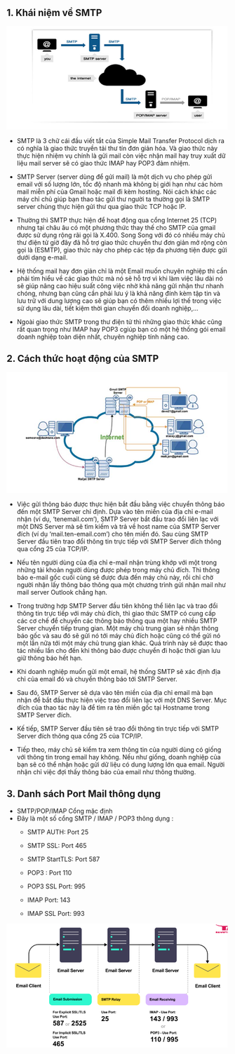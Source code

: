 ## 1. Khái niệm về SMTP
<img src="img/smtp1.png">

- SMTP là 3 chữ cái đầu viết tắt của Simple Mail Transfer Protocol dịch ra có nghĩa là giao thức truyền tải thư tín đơn giản hóa. Và giao thức này thực hiện nhiệm vụ chính là gửi mail còn việc nhận mail hay truy xuất dữ liệu mail server sẽ có giao thức IMAP hay POP3 đảm nhiệm.

- SMTP Server (server dùng để gửi mail) là một dịch vụ cho phép gửi email với số lượng lớn, tốc độ nhanh mà không bị giới hạn như các hòm mail miễn phí của Gmail hoặc mail đi kèm hosting. Nói cách khác các máy chỉ chủ giúp bạn thao tác gửi thư người ta thường gọi là SMTP server chúng thực hiện gửi thư qua giao thức TCP hoặc IP.

- Thường thì SMTP thực hiện để hoạt động qua cổng Internet 25 (TCP) nhưng tại châu âu có một phương thức thay thế cho SMTP của gmail được sử dụng rộng rãi gọi là X.400. Song Song với đó có nhiều máy chủ thư điện tử giờ đây đã hỗ trợ giao thức chuyển thư đơn giản mở rộng còn gọi là (ESMTP), giao thức này cho phép các tệp đa phương tiện được gửi dưới dạng e-mail.

- Hệ thống mail hay đơn giản chỉ là một Email muốn chuyên nghiệp thì cần phải tìm hiểu về các giao thức mà nó sẽ hỗ trợ vì khi làm việc lâu dài nó sẽ giúp nâng cao hiệu suất công việc nhờ khả năng gửi nhận thư nhanh chóng, nhưng bạn cũng cần phải lưu ý là khả năng đính kèm tập tin và lưu trữ với dung lượng cao sẽ giúp bạn có thêm nhiều lợi thế trong việc sử dụng lâu dài, tiết kiệm thời gian chuyển đổi doanh nghiệp,…

- Ngoài giao thức SMTP trong thư điện tử thì những giao thức khác cũng rất quan trọng như IMAP hay POP3 cgiúp bạn có một hệ thống gói email doanh nghiệp toàn diện nhất, chuyên nghiệp tính năng cao.


## 2. Cách thức hoạt động của SMTP
<img src="img/smtp2.png">

- Việc gửi thông báo được thực hiện bắt đầu bằng việc chuyển thông báo đến một SMTP Server chỉ định. Dựa vào tên miền của địa chỉ e-mail nhận (ví dụ, ‘tenemail.com’), SMTP Server bắt đầu trao đổi liên lạc với một DNS Server mà sẽ tìm kiếm và trả về host name của SMTP Server đích (ví dụ ‘mail.ten-email.com’) cho tên miền đó. Sau cùng SMTP Server đầu tiên trao đổi thông tin trực tiếp với SMTP Server đích thông qua cổng 25 của TCP/IP.

- Nếu tên người dùng của địa chỉ e-mail nhận trùng khớp với một trong những tài khoản người dùng được phép trong máy chủ đích. Thì thông báo e-mail gốc cuối cùng sẽ được đưa đến máy chủ này, rồi chỉ chờ người nhận lấy thông báo thông qua một chương trình gửi nhận mail như mail server Outlook chẳng hạn.

- Trong trường hợp SMTP Server đầu tiên không thể liên lạc và trao đổi thông tin trực tiếp với máy chủ đích, thì giao thức SMTP có cung cấp các cơ chế để chuyển các thông báo thông qua một hay nhiều SMTP Server chuyển tiếp trung gian. Một máy chủ trung gian sẽ nhận thông báo gốc và sau đó sẽ gửi nó tới máy chủ đích hoặc cũng có thể gửi nó một lần nữa tới một máy chủ trung gian khác. Quá trình này sẽ được thao tác nhiều lần cho đến khi thông báo được chuyển đi hoặc thời gian lưu giữ thông báo hết hạn.

- Khi doanh nghiệp muốn gửi một email, hệ thống SMTP sẽ xác định địa chỉ của email đó và chuyển thông báo tới SMTP Server.

- Sau đó, SMTP Server sẽ dựa vào tên miền của địa chỉ email mà bạn nhận để bắt đầu thực hiện việc trao đổi liên lạc với một DNS Server. Mục đích của thao tác này là để tìm ra tên miền gốc tại Hostname trong SMTP Server đích.

- Kế tiếp, SMTP Server đầu tiên sẽ trao đổi thông tin trực tiếp với SMTP Server đích thông qua cổng 25 của TCP/IP.

- Tiếp theo, máy chủ sẽ kiểm tra xem thông tin của người dùng có giống với thông tin trong email hay không. Nếu như giống, doanh nghiệp của bạn sẽ có thể nhận hoặc gửi dữ liệu có dung lượng lớn qua email. Người nhận chỉ việc đợi thấy thông báo của email như thông thường.

## 3. Danh sách Port Mail thông dụng
- SMTP/POP/IMAP Cổng mặc định
- Đây là một số cổng SMTP / IMAP / POP3 thông dụng :
    + SMTP AUTH: Port 25

    + SMTP SSL: Port 465

    + SMTP StartTLS: Port 587

    + POP3 : Port 110

    + POP3 SSL Port: 995

    + IMAP Port: 143

    + IMAP SSL Port: 993

<img src="img/smtp3.png">